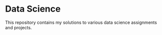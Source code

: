 # Data Science
This repository contains my solutions to various data science assignments and projects.
